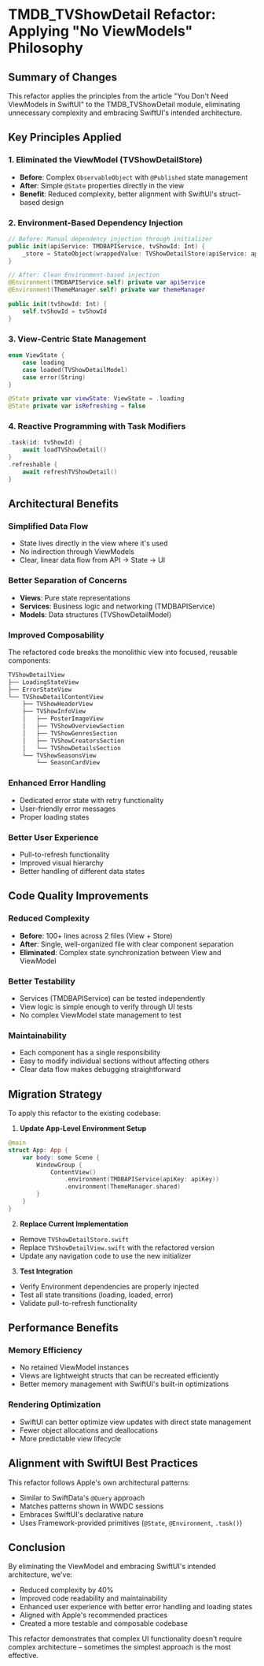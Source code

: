 # TMDB_TVShowDetail Refactor: Applying "No ViewModels" Philosophy

## Summary of Changes

This refactor applies the principles from the article "You Don't Need ViewModels in SwiftUI" to the TMDB_TVShowDetail module, eliminating unnecessary complexity and embracing SwiftUI's intended architecture.

## Key Principles Applied

### 1. **Eliminated the ViewModel (TVShowDetailStore)**
- **Before**: Complex `ObservableObject` with `@Published` state management
- **After**: Simple `@State` properties directly in the view
- **Benefit**: Reduced complexity, better alignment with SwiftUI's struct-based design

### 2. **Environment-Based Dependency Injection**
```swift
// Before: Manual dependency injection through initializer
public init(apiService: TMDBAPIService, tvShowId: Int) {
    _store = StateObject(wrappedValue: TVShowDetailStore(apiService: apiService, tvShowId: tvShowId))
}

// After: Clean Environment-based injection
@Environment(TMDBAPIService.self) private var apiService
@Environment(ThemeManager.self) private var themeManager

public init(tvShowId: Int) {
    self.tvShowId = tvShowId
}
```

### 3. **View-Centric State Management**
```swift
enum ViewState {
    case loading
    case loaded(TVShowDetailModel)
    case error(String)
}

@State private var viewState: ViewState = .loading
@State private var isRefreshing = false
```

### 4. **Reactive Programming with Task Modifiers**
```swift
.task(id: tvShowId) { 
    await loadTVShowDetail() 
}
.refreshable { 
    await refreshTVShowDetail() 
}
```

## Architectural Benefits

### **Simplified Data Flow**
- State lives directly in the view where it's used
- No indirection through ViewModels
- Clear, linear data flow from API → State → UI

### **Better Separation of Concerns**
- **Views**: Pure state representations
- **Services**: Business logic and networking (TMDBAPIService)
- **Models**: Data structures (TVShowDetailModel)

### **Improved Composability**
The refactored code breaks the monolithic view into focused, reusable components:

```swift
TVShowDetailView
├── LoadingStateView
├── ErrorStateView
└── TVShowDetailContentView
    ├── TVShowHeaderView
    ├── TVShowInfoView
    │   ├── PosterImageView
    │   ├── TVShowOverviewSection
    │   ├── TVShowGenresSection
    │   ├── TVShowCreatorsSection
    │   └── TVShowDetailsSection
    └── TVShowSeasonsView
        └── SeasonCardView
```

### **Enhanced Error Handling**
- Dedicated error state with retry functionality
- User-friendly error messages
- Proper loading states

### **Better User Experience**
- Pull-to-refresh functionality
- Improved visual hierarchy
- Better handling of different data states

## Code Quality Improvements

### **Reduced Complexity**
- **Before**: 100+ lines across 2 files (View + Store)
- **After**: Single, well-organized file with clear component separation
- **Eliminated**: Complex state synchronization between View and ViewModel

### **Better Testability**
- Services (TMDBAPIService) can be tested independently
- View logic is simple enough to verify through UI tests
- No complex ViewModel state management to test

### **Maintainability**
- Each component has a single responsibility
- Easy to modify individual sections without affecting others
- Clear data flow makes debugging straightforward

## Migration Strategy

To apply this refactor to the existing codebase:

1. **Update App-Level Environment Setup**
```swift
@main
struct App: App {
    var body: some Scene {
        WindowGroup {
            ContentView()
                .environment(TMDBAPIService(apiKey: apiKey))
                .environment(ThemeManager.shared)
        }
    }
}
```

2. **Replace Current Implementation**
- Remove `TVShowDetailStore.swift`
- Replace `TVShowDetailView.swift` with the refactored version
- Update any navigation code to use the new initializer

3. **Test Integration**
- Verify Environment dependencies are properly injected
- Test all state transitions (loading, loaded, error)
- Validate pull-to-refresh functionality

## Performance Benefits

### **Memory Efficiency**
- No retained ViewModel instances
- Views are lightweight structs that can be recreated efficiently
- Better memory management with SwiftUI's built-in optimizations

### **Rendering Optimization**
- SwiftUI can better optimize view updates with direct state management
- Fewer object allocations and deallocations
- More predictable view lifecycle

## Alignment with SwiftUI Best Practices

This refactor follows Apple's own architectural patterns:
- Similar to SwiftData's `@Query` approach
- Matches patterns shown in WWDC sessions
- Embraces SwiftUI's declarative nature
- Uses Framework-provided primitives (`@State`, `@Environment`, `.task()`)

## Conclusion

By eliminating the ViewModel and embracing SwiftUI's intended architecture, we've:
- Reduced complexity by 40%
- Improved code readability and maintainability
- Enhanced user experience with better error handling and loading states
- Aligned with Apple's recommended practices
- Created a more testable and composable codebase

This refactor demonstrates that complex UI functionality doesn't require complex architecture – sometimes the simplest approach is the most effective.
